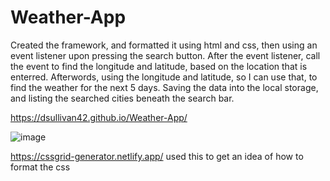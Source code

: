 # Weather-App

Created the framework, and formatted it using html and css, then using an event listener upon pressing the search button. After the event listener, call the event to find the longitude and latitude, based on the location that is enterred. Afterwords, using the longitude and latitude, so I can use that, to find the weather for the next 5 days. Saving the data into the local storage, and listing the searched cities beneath the search bar.


https://dsullivan42.github.io/Weather-App/


![image](https://github.com/dsullivan42/Weather-App/assets/97996876/a7ba1262-b108-4ca6-a14a-ec48c03d2847)


https://cssgrid-generator.netlify.app/
used this to get an idea of how to format the css

